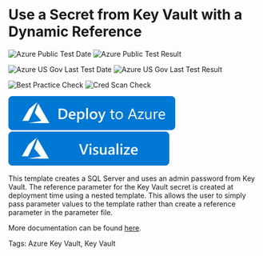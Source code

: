 # Use a Secret from Key Vault with a Dynamic Reference

![Azure Public Test Date](https://azurequickstartsservice.blob.core.windows.net/badges/201-key-vault-use-dynamic-id/PublicLastTestDate.svg)
![Azure Public Test Result](https://azurequickstartsservice.blob.core.windows.net/badges/201-key-vault-use-dynamic-id/PublicDeployment.svg)

![Azure US Gov Last Test Date](https://azurequickstartsservice.blob.core.windows.net/badges/201-key-vault-use-dynamic-id/FairfaxLastTestDate.svg)
![Azure US Gov Last Test Result](https://azurequickstartsservice.blob.core.windows.net/badges/201-key-vault-use-dynamic-id/FairfaxDeployment.svg)

![Best Practice Check](https://azurequickstartsservice.blob.core.windows.net/badges/201-key-vault-use-dynamic-id/BestPracticeResult.svg)
![Cred Scan Check](https://azurequickstartsservice.blob.core.windows.net/badges/201-key-vault-use-dynamic-id/CredScanResult.svg)

[![Deploy To Azure](https://raw.githubusercontent.com/Azure/azure-quickstart-templates/master/1-CONTRIBUTION-GUIDE/images/deploytoazure.svg?sanitize=true)]("https://portal.azure.com/#create/Microsoft.Template/uri/https%3A%2F%2Fraw.githubusercontent.com%2FAzure%2Fazure-quickstart-templates%2Fmaster%2F201-key-vault-use-dynamic-id%2Fazuredeploy.json")  [![Visualize](https://raw.githubusercontent.com/Azure/azure-quickstart-templates/master/1-CONTRIBUTION-GUIDE/images/visualizebutton.svg?sanitize=true)]("http://armviz.io/#/?load=https%3A%2F%2Fraw.githubusercontent.com%2FAzure%2Fazure-quickstart-templates%2Fmaster%2F201-key-vault-use-dynamic-id%2Fazuredeploy.json")

This template creates a SQL Server and uses an admin password from Key Vault.  The reference parameter for the Key Vault secret is created at deployment time using a nested template.  This allows the user to simply pass parameter values to the template rather than create a reference parameter in the parameter file.

More documentation can be found [here](https://docs.microsoft.com/en-us/azure/azure-resource-manager/resource-manager-keyvault-parameter).

Tags: Azure Key Vault, Key Vault


